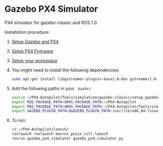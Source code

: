 # Gazebo PX4 Simulator
PX4 simulator for gazebo-classic and ROS 1.0


Installation procedure:

1. [Setup Gazebo and PX4](https://docs.px4.io/main/en/sim_gazebo_classic/)
2. [Setup PX4 Firmware](https://github.com/PX4/PX4-Autopilot)
3. [Setup your workspace](https://docs.px4.io/main/en/ros/mavros_installation.html)
4. You might need to install the following dependencies: 

    ```bash
    sudo apt-get install libgstreamer-plugins-base1.0-dev gstreamer1.0-plugins-bad gstreamer1.0-plugins-base gstreamer1.0-plugins-good gstreamer1.0-plugins-ugly -y
    ``` 
5. Add the following paths in your `.bashrc`
    ``` bash
    source ~/PX4-Autopilot/Tools/simulation/gazebo-classic/setup_gazebo.bash ~/PX4-Autopilot ~/PX4-Autopilot/build/px4_sitl_default
    export ROS_PACKAGE_PATH=$ROS_PACKAGE_PATH:~/PX4-Autopilot
    export ROS_PACKAGE_PATH=$ROS_PACKAGE_PATH:~/PX4-Autopilot/Tools/simulation/gazebo-classic/sitl_gazebo-classic
    export GAZEBO_PLUGIN_PATH=$GAZEBO_PLUGIN_PATH:/usr/lib/x86_64-linux-gnu/gazebo-9/plugins
    ```

6. To run:

    ``` bash
    cd ~/PX4-Autopilot/launch/
    roslaunch roslaunch mavros_posix_sitl.launch
    rosrun gazebo_px4_simulator gazebo_px4_simulator.py
    ```
    